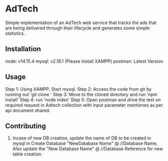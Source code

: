 # AdTech
Simple implementation of an AdTech web service that tracks the ads that are being delivered through their lifecycle and generates some simple statistics.

## Installation
node: v14.15.4
mysql: v2.18.1 (Please Install XAMPP)
postman: Latest Version

## Usage
Step 1: Using XAMPP, Start mysql.
Step 2: Access the code from git by running out 'git clone '
Step 3: Move to the cloned directory and run 'npm install'
Step 4: run 'node index'
Step 5: Open postman and drive the test on required request in Adtech collection with input parameter mentiones as per api document shared.

## Contributing
1. Incase of new DB creation, update the name of DB to be created in mysql in Create Database "NewDatabase Name" @ //Database Name, Also update the "New Database Name" @ //Database Reference for new table creation.

